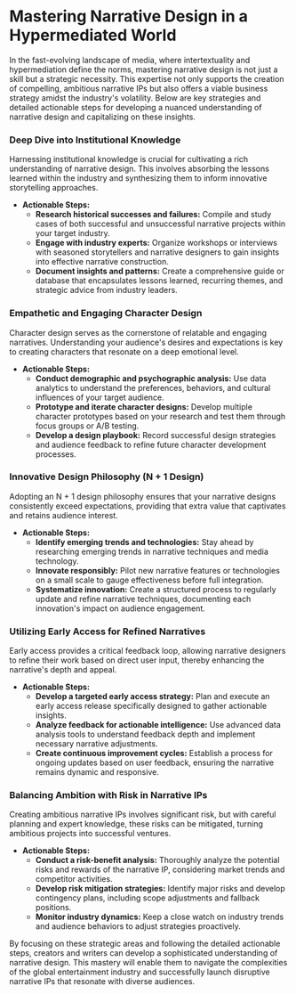 

# Mastering Narrative Design in a Hypermediated World

In the fast-evolving landscape of media, where intertextuality and hypermediation define the norms, mastering narrative design is not just a skill but a strategic necessity. This expertise not only supports the creation of compelling, ambitious narrative IPs but also offers a viable business strategy amidst the industry's volatility. Below are key strategies and detailed actionable steps for developing a nuanced understanding of narrative design and capitalizing on these insights.

### **Deep Dive into Institutional Knowledge**
Harnessing institutional knowledge is crucial for cultivating a rich understanding of narrative design. This involves absorbing the lessons learned within the industry and synthesizing them to inform innovative storytelling approaches.

- **Actionable Steps:**
  - **Research historical successes and failures:** Compile and study cases of both successful and unsuccessful narrative projects within your target industry.
  - **Engage with industry experts:** Organize workshops or interviews with seasoned storytellers and narrative designers to gain insights into effective narrative construction.
  - **Document insights and patterns:** Create a comprehensive guide or database that encapsulates lessons learned, recurring themes, and strategic advice from industry leaders.

### **Empathetic and Engaging Character Design**
Character design serves as the cornerstone of relatable and engaging narratives. Understanding your audience's desires and expectations is key to creating characters that resonate on a deep emotional level.

- **Actionable Steps:**
  - **Conduct demographic and psychographic analysis:** Use data analytics to understand the preferences, behaviors, and cultural influences of your target audience.
  - **Prototype and iterate character designs:** Develop multiple character prototypes based on your research and test them through focus groups or A/B testing.
  - **Develop a design playbook:** Record successful design strategies and audience feedback to refine future character development processes.

### **Innovative Design Philosophy (N + 1 Design)**
Adopting an N + 1 design philosophy ensures that your narrative designs consistently exceed expectations, providing that extra value that captivates and retains audience interest.

- **Actionable Steps:**
  - **Identify emerging trends and technologies:** Stay ahead by researching emerging trends in narrative techniques and media technology.
  - **Innovate responsibly:** Pilot new narrative features or technologies on a small scale to gauge effectiveness before full integration.
  - **Systematize innovation:** Create a structured process to regularly update and refine narrative techniques, documenting each innovation's impact on audience engagement.

### **Utilizing Early Access for Refined Narratives**
Early access provides a critical feedback loop, allowing narrative designers to refine their work based on direct user input, thereby enhancing the narrative's depth and appeal.

- **Actionable Steps:**
  - **Develop a targeted early access strategy:** Plan and execute an early access release specifically designed to gather actionable insights.
  - **Analyze feedback for actionable intelligence:** Use advanced data analysis tools to understand feedback depth and implement necessary narrative adjustments.
  - **Create continuous improvement cycles:** Establish a process for ongoing updates based on user feedback, ensuring the narrative remains dynamic and responsive.

### **Balancing Ambition with Risk in Narrative IPs**
Creating ambitious narrative IPs involves significant risk, but with careful planning and expert knowledge, these risks can be mitigated, turning ambitious projects into successful ventures.

- **Actionable Steps:**
  - **Conduct a risk-benefit analysis:** Thoroughly analyze the potential risks and rewards of the narrative IP, considering market trends and competitor activities.
  - **Develop risk mitigation strategies:** Identify major risks and develop contingency plans, including scope adjustments and fallback positions.
  - **Monitor industry dynamics:** Keep a close watch on industry trends and audience behaviors to adjust strategies proactively.

By focusing on these strategic areas and following the detailed actionable steps, creators and writers can develop a sophisticated understanding of narrative design. This mastery will enable them to navigate the complexities of the global entertainment industry and successfully launch disruptive narrative IPs that resonate with diverse audiences.